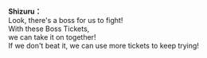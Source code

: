 # 

  
**Shizuru：**  
Look, there's a boss for us to fight!  
With these Boss Tickets,  
 we can take it on together!  
If we don't beat it, we can use more tickets to keep trying!  
